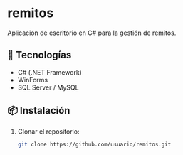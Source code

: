 # remitos

Aplicación de escritorio en C# para la gestión de remitos.

## 🚀 Tecnologías
- C# (.NET Framework)
- WinForms
- SQL Server / MySQL

## 📦 Instalación
1. Clonar el repositorio:
   ```bash
   git clone https://github.com/usuario/remitos.git
